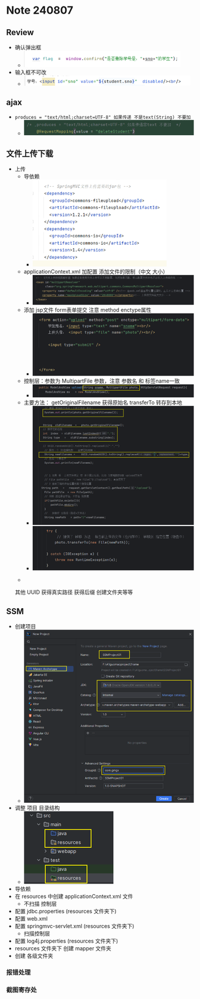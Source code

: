 # Note 240807

## Review

- 确认弹出框
    - ![img.png](img.png)
- 输入框不可改
    - ![img_1.png](img_1.png)

## ajax

- `produces = "text/html;charset=UTF-8" 如果传递 不是text(String) 不要加`
    - ![img_2.png](img_2.png)

## 文件上传下载

- 上传
    - 导依赖
        - ![img_3.png](img_3.png)
    - applicationContext.xml 加配置 添加文件的限制（中文 大小）
        - ![img_4.png](img_4.png)
    - 添加 jsp文件 form表单提交 注意 method enctype属性
        - ![img_5.png](img_5.png)
    - 控制层：参数为 MultipartFile 参数，注意 参数名 和 标签name一致
        - ![img_6.png](img_6.png)
    - 主要方法： getOriginalFilename 获得原始名 transferTo 转存到本地
        - ![img_7.png](img_7.png)
        - ![img_8.png](img_8.png)
    - ````
    其他
    UUID
    获得真实路径
    获得后缀
    创建文件夹等等

## SSM
- 创建项目
  - ![img_9.png](img_9.png)
- 调整 项目 目录结构
  - ![img_10.png](img_10.png)
- 导依赖
- 在 resources 中创建 applicationContext.xml 文件
  - 不扫描 控制层
- 配置 jdbc.properties (resources 文件夹下)
- 配置 web.xml
- 配置 springmvc-servlet.xml (resources 文件夹下)
  - 扫描控制层
- 配置 log4j.properties (resources 文件夹下)
- resources 文件夹下 创建 mapper 文件夹
- 创建 各级文件夹 

### 报错处理

### 截图寄存处


